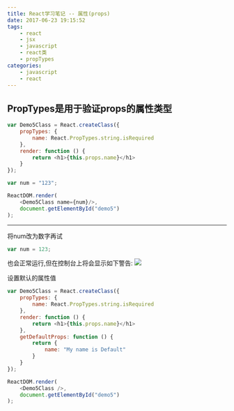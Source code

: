 ```yaml
---
title: React学习笔记 -- 属性(props)
date: 2017-06-23 19:15:52
tags:
    - react
    - jsx
    - javascript
    - react类
    - propTypes
categories:
    - javascript
    - react
---
```


## PropTypes是用于验证props的属性类型

```javascript
var Demo5Class = React.createClass({
    propTypes: {
        name: React.PropTypes.string.isRequired
    },
    render: function () {
        return <h1>{this.props.name}</h1>
    }
});

var num = "123";

ReactDOM.render(
    <Demo5Class name={num}/>,
    document.getElementById("demo5")
);
```
----------

将num改为数字再试
```javascript
var num = 123;
```
也会正常运行,但在控制台上将会显示如下警告:
![](http://og1q3elcx.bkt.clouddn.com/react/type_error_warning.png)

设置默认的属性值

```javascript
var Demo5Class = React.createClass({
    propTypes: {
        name: React.PropTypes.string.isRequired
    },
    render: function () {
        return <h1>{this.props.name}</h1>
    },
    getDefaultProps: function () {
        return {
            name: "My name is Default"
        }
    }
});

ReactDOM.render(
    <Demo5Class />,
    document.getElementById("demo5")
);
```
